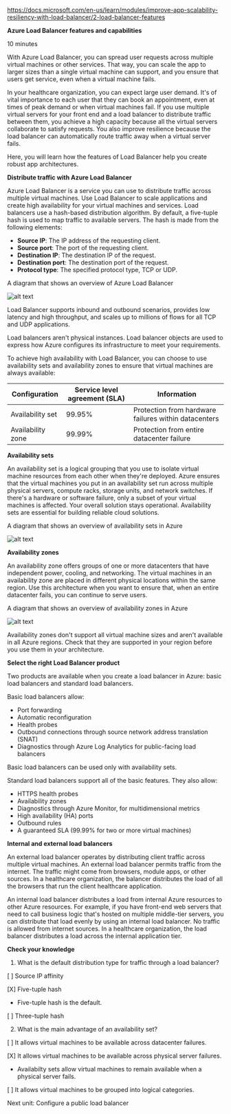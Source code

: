 https://docs.microsoft.com/en-us/learn/modules/improve-app-scalability-resiliency-with-load-balancer/2-load-balancer-features



**Azure Load Balancer features and capabilities**

10 minutes

With Azure Load Balancer, you can spread user requests across multiple virtual machines or other services. That way, you can scale the app to larger sizes than a single virtual machine can support, and you ensure that users get service, even when a virtual machine fails.

In your healthcare organization, you can expect large user demand. It's of vital importance to each user that they can book an appointment, even at times of peak demand or when virtual machines fail. If you use multiple virtual servers for your front end and a load balancer to distribute traffic between them, you achieve a high capacity because all the virtual servers collaborate to satisfy requests. You also improve resilience because the load balancer can automatically route traffic away when a virtual server fails.

Here, you will learn how the features of Load Balancer help you create robust app architectures.


**Distribute traffic with Azure Load Balancer**

Azure Load Balancer is a service you can use to distribute traffic across multiple virtual machines. Use Load Balancer to scale applications and create high availability for your virtual machines and services. Load balancers use a hash-based distribution algorithm. By default, a five-tuple hash is used to map traffic to available servers. The hash is made from the following elements:
* **Source IP**: The IP address of the requesting client.
* **Source port**: The port of the requesting client.
* **Destination IP**: The destination IP of the request.
* **Destination port**: The destination port of the request.
* **Protocol type**: The specified protocol type, TCP or UDP.

A diagram that shows an overview of Azure Load Balancer

![alt text](https://docs.microsoft.com/en-us/learn/modules/improve-app-scalability-resiliency-with-load-balancer/media/2-load-balancer-distribution.svg)


Load Balancer supports inbound and outbound scenarios, provides low latency and high throughput, and scales up to millions of flows for all TCP and UDP applications.

Load balancers aren't physical instances. Load balancer objects are used to express how Azure configures its infrastructure to meet your requirements.

To achieve high availability with Load Balancer, you can choose to use availability sets and availability zones to ensure that virtual machines are always available:

Configuration   |   Service level agreement (SLA)    |  Information
------------- | ------------- | -------------
Availability set    |  99.95%    |  Protection from hardware failures within datacenters
Availability zone   |   99.99%  |    Protection from entire datacenter failure


**Availability sets**

An availability set is a logical grouping that you use to isolate virtual machine resources from each other when they're deployed. Azure ensures that the virtual machines you put in an availability set run across multiple physical servers, compute racks, storage units, and network switches. If there's a hardware or software failure, only a subset of your virtual machines is affected. Your overall solution stays operational. Availability sets are essential for building reliable cloud solutions.

A diagram that shows an overview of availability sets in Azure

![alt text](https://docs.microsoft.com/en-us/learn/modules/improve-app-scalability-resiliency-with-load-balancer/media/2-availability-sets.svg)

**Availability zones**

An availability zone offers groups of one or more datacenters that have independent power, cooling, and networking. The virtual machines in an availability zone are placed in different physical locations within the same region. Use this architecture when you want to ensure that, when an entire datacenter fails, you can continue to serve users.

A diagram that shows an overview of availability zones in Azure

![alt text](https://docs.microsoft.com/en-us/learn/modules/improve-app-scalability-resiliency-with-load-balancer/media/2-az-graphic-two.svg)

Availability zones don't support all virtual machine sizes and aren't available in all Azure regions. Check that they are supported in your region before you use them in your architecture.


**Select the right Load Balancer product**

Two products are available when you create a load balancer in Azure: basic load balancers and standard load balancers.

Basic load balancers allow:
* Port forwarding
* Automatic reconfiguration
* Health probes
* Outbound connections through source network address translation (SNAT)
* Diagnostics through Azure Log Analytics for public-facing load balancers

Basic load balancers can be used only with availability sets.

Standard load balancers support all of the basic features. They also allow:
* HTTPS health probes
* Availability zones
* Diagnostics through Azure Monitor, for multidimensional metrics
* High availability (HA) ports
* Outbound rules
* A guaranteed SLA (99.99% for two or more virtual machines)


**Internal and external load balancers**

An external load balancer operates by distributing client traffic across multiple virtual machines. An external load balancer permits traffic from the internet. The traffic might come from browsers, module apps, or other sources. In a healthcare organization, the balancer distributes the load of all the browsers that run the client healthcare application.

An internal load balancer distributes a load from internal Azure resources to other Azure resources. For example, if you have front-end web servers that need to call business logic that's hosted on multiple middle-tier servers, you can distribute that load evenly by using an internal load balancer. No traffic is allowed from internet sources. In a healthcare organization, the load balancer distributes a load across the internal application tier.


**Check your knowledge**

1. What is the default distribution type for traffic through a load balancer?

[ ] Source IP affinity

[X] Five-tuple hash
* Five-tuple hash is the default.

[ ] Three-tuple hash

2. What is the main advantage of an availability set?

[ ] It allows virtual machines to be available across datacenter failures.

[X] It allows virtual machines to be available across physical server failures.
* Availabilty sets allow virtual machines to remain available when a physical server fails.

[ ] It allows virtual machines to be grouped into logical categories.

Next unit: Configure a public load balancer
